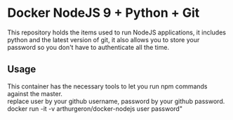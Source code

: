 Docker NodeJS 9 + Python + Git
=======================================

This repository holds the items used to run NodeJS applications, it includes python and the latest version of git, it also allows you to store your password so you don't have to authenticate all the time.   

## Usage

This container has the necessary tools to let you run npm commands against the master.  
        replace user by your github username, password by your github password.
        docker run -it -v arthurgeron/docker-nodejs user password"


